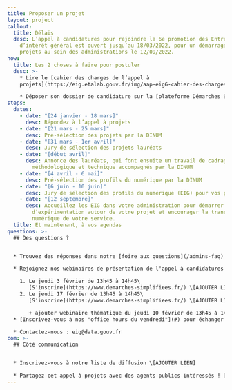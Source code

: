 ```yaml
---
title: Proposer un projet
layout: project
callout:
  title: Délais
  desc: L’appel à candidatures pour rejoindre la 6e promotion des Entrepreneurs
    d’intérêt général est ouvert jusqu’au 18/03/2022, pour un démarrage des
    projets au sein des administrations le 12/09/2022.
how:
  title: Les 2 choses à faire pour postuler
  desc: >-
    * Lire le [cahier des charges de l’appel à
    projets](https://eig.etalab.gouv.fr/img/aap-eig6-cahier-des-charges.pdf)

    * Déposer son dossier de candidature sur la [plateforme Démarches Simplifiées](https://www.demarches-simplifiees.fr/commencer/aap-eig6) avant le 18/03/2022, 23h59
steps:
  dates:
    - date: "[24 janvier - 18 mars]"
      desc: Répondez à l’appel à projets
    - date: "[21 mars - 25 mars]"
      desc: Pré-sélection des projets par la DINUM
    - date: "[31 mars - 1er avril]"
      desc: Jury de sélection des projets lauréats
    - date: "[début avril]"
      desc: Annonce des lauréats, qui font ensuite un travail de cadrage
        méthodologique et technique accompagnés par la DINUM
    - date: "[4 avril - 6 mai]"
      desc: Pré-sélection des profils du numérique par la DINUM
    - date: "[6 juin - 10 juin]"
      desc: Jury de sélection des profils du numérique (EIG) pour vos projet.
    - date: "[12 septembre]"
      desc: Accueillez les EIG dans votre administration pour démarrer 10 mois
        d’expérimentation autour de votre projet et encourager la transformation
        numérique de votre service.
  title: Et maintenant, à vos agendas
questions: >-
  ## Des questions ?


  * Trouvez des réponses dans notre [foire aux questions](/admins-faq)

  * Rejoignez nos webinaires de présentation de l'appel à candidatures :

    1. Le jeudi 3 février de 13h45 à 14h45\
       [S'inscrire](https://www.demarches-simplifiees.fr/) \[AJOUTER LIEN]
    2. Le jeudi 17 février de 13h45 à 14h45\
       [S'inscrire](https://www.demarches-simplifiees.fr/) \[AJOUTER LIEN]

       + ajouter webinaire thématique du jeudi 10 février de 13h45 à 14h45 \[THOMAS]
  * [Inscrivez-vous à nos "office hours du vendredi"](#) pour échanger 20 minutes sur vos projets avant le dépôt de vos candidatures \[MISE A JOUR THOMAS]

  * Contactez-nous : eig@data.gouv.fr
com: >-
  ## Côté communication


  * Inscrivez-vous à notre liste de diffusion \[AJOUTER LIEN]

  * Partagez cet appel à projets avec des agents publics intéressés ! [Télécharger la plaquette](https://eig.etalab.gouv.fr/img/aap-eig6-plaquette.pdf)
---
```


